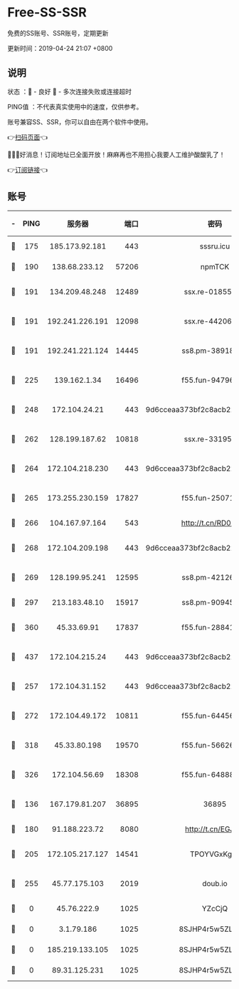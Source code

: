 # Free-SS-SSR

免费的SS账号、SSR账号，定期更新

更新时间：2019-04-24 21:07 +0800

## 说明

状态     ：🙂 - 良好 🙁 - 多次连接失败或连接超时

PING值   ：不代表真实使用中的速度，仅供参考。

账号兼容SS、SSR，你可以自由在两个软件中使用。

👉[扫码页面](https://liesauer.github.io/Free-SS-SSR/)👈

🎉🎉🎉好消息！订阅地址已全面开放！麻麻再也不用担心我要人工维护酸酸乳了！

👉[订阅链接](https://www.liesauer.net/yogurt/subscribe?ACCESS_TOKEN=DAYxR3mMaZAsaqUb)👈

## 账号

|-|PING|服务器|端口|密码|加密方式|区域|
|:----:|:----:|:-----:|-----:|:----:|:----:|:----:|
|🙂|175|185.173.92.181|443|sssru.icu|rc4-md5|RU|
|🙂|190|138.68.233.12|57206|npmTCK|rc4-md5|US|
|🙂|191|134.209.48.248|12489|ssx.re-01855280|aes-256-cfb|US|
|🙂|191|192.241.226.191|12098|ssx.re-44206832|aes-256-cfb|US|
|🙂|191|192.241.221.124|14445|ss8.pm-38918413|aes-256-cfb|US|
|🙂|225|139.162.1.34|16496|f55.fun-94796215|aes-256-cfb|SG|
|🙂|248|172.104.24.21|443|9d6cceaa373bf2c8acb22e60b6a58be6|aes-256-cfb|US|
|🙂|262|128.199.187.62|10818|ssx.re-33195748|aes-256-cfb|SG|
|🙂|264|172.104.218.230|443|9d6cceaa373bf2c8acb22e60b6a58be6|aes-256-cfb|US|
|🙂|265|173.255.230.159|17827|f55.fun-25071722|aes-256-cfb|US|
|🙂|266|104.167.97.164|543|http://t.cn/RD0D7sx|rc4-md5|CA|
|🙂|268|172.104.209.198|443|9d6cceaa373bf2c8acb22e60b6a58be6|aes-256-cfb|US|
|🙂|269|128.199.95.241|12595|ss8.pm-42126640|aes-256-cfb|SG|
|🙂|297|213.183.48.10|15917|ss8.pm-90945593|rc4-md5|RU|
|🙂|360|45.33.69.91|17837|f55.fun-28841956|aes-256-cfb|US|
|🙂|437|172.104.215.24|443|9d6cceaa373bf2c8acb22e60b6a58be6|aes-256-cfb|US|
|🙂|257|172.104.31.152|443|9d6cceaa373bf2c8acb22e60b6a58be6|aes-256-cfb|US|
|🙂|272|172.104.49.172|10811|f55.fun-64456535|aes-256-cfb|SG|
|🙂|318|45.33.80.198|19570|f55.fun-56626580|aes-256-cfb|US|
|🙂|326|172.104.56.69|18308|f55.fun-64888245|aes-256-cfb|SG|
|🙁|136|167.179.81.207|36895|36895|aes-256-cfb|JP|
|🙁|180|91.188.223.72|8080|http://t.cn/EGJIyrl|rc4-md5|RU|
|🙁|205|172.105.217.127|14541|TPOYVGxKglpi|aes-256-cfb|JP|
|🙁|255|45.77.175.103|2019|doub.io|aes-128-ctr|SG|
|🙁|0|45.76.222.9|1025|YZcCjQ|rc4-md5|JP|
|🙁|0|3.1.79.186|1025|8SJHP4r5w5ZLCxpB|rc4-md5|SG|
|🙁|0|185.219.133.105|1025|8SJHP4r5w5ZLCxpB|rc4-md5|TR|
|🙁|0|89.31.125.231|1025|8SJHP4r5w5ZLCxpB|rc4-md5|JP|

